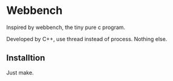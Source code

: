 # Webbench
Inspired by webbench, the tiny pure c program.

Developed by C++, use thread instead of process. Nothing else.

## Installtion

Just make.








